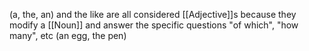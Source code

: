 (a, the, an) and the like are all considered [[Adjective]]s because they modify a [[Noun]] and answer the specific questions "of which", "how many", etc (an egg, the pen)